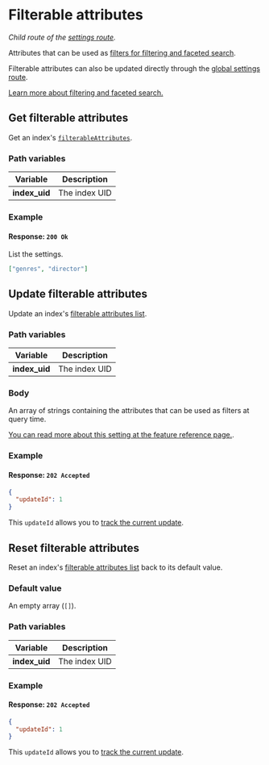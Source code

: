 # Filterable attributes

_Child route of the [settings route](/reference/api/settings.md)._

Attributes that can be used as [filters for filtering and faceted search](/reference/features/filters_and_facets.md).

Filterable attributes can also be updated directly through the [global settings route](/reference/api/settings.md#update-settings).

[Learn more about filtering and faceted search.](/reference/features/filters_and_facets.md)

## Get filterable attributes

<RouteHighlighter method="GET" route="/indexes/:index_uid/settings/filterable-attributes" />

Get an index's [`filterableAttributes`](/reference/features/filters_and_facets.md).

### Path variables

| Variable      | Description   |
| ------------- | ------------- |
| **index_uid** | The index UID |

### Example

<CodeSamples id="get_filterable_attributes_1" />

#### Response: `200 Ok`

List the settings.

```json
["genres", "director"]
```

## Update filterable attributes

<RouteHighlighter method="POST" route="/indexes/:index_uid/settings/filterable-attributes" />

Update an index's [filterable attributes list](/reference/features/filters_and_facets.md).

### Path variables

| Variable      | Description   |
| ------------- | ------------- |
| **index_uid** | The index UID |

### Body

An array of strings containing the attributes that can be used as filters at query time.

[You can read more about this setting at the feature reference page.](/reference/features/settings.md#filterable-attributes).

### Example

<CodeSamples id="update_filterable_attributes_1" />

#### Response: `202 Accepted`

```json
{
  "updateId": 1
}
```

This `updateId` allows you to [track the current update](/reference/api/updates.md).

## Reset filterable attributes

<RouteHighlighter method="DELETE" route="/indexes/:index_uid/settings/filterable-attributes"/>

Reset an index's [filterable attributes list](/reference/features/filters_and_facets.md) back to its default value.

### Default value

An empty array (`[]`).

### Path variables

| Variable      | Description   |
| ------------- | ------------- |
| **index_uid** | The index UID |

### Example

<CodeSamples id="reset_filterable_attributes_1" />

#### Response: `202 Accepted`

```json
{
  "updateId": 1
}
```

This `updateId` allows you to [track the current update](/reference/api/updates.md).
